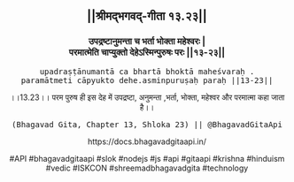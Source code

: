 <center><h2>||श्रीमद्‍भगवद्‍-गीता १३.२३||</h2>
<h3>उपद्रष्टानुमन्ता च भर्ता भोक्ता महेश्वरः |<br/>परमात्मेति चाप्युक्तो देहेऽस्मिन्पुरुषः परः ||१३-२३||</h3>
<pre>upadraṣṭānumantā ca bhartā bhoktā maheśvaraḥ .<br/>paramātmeti cāpyukto dehe.asminpuruṣaḥ paraḥ ||13-23||</pre>
<p>।।13.23।। परम पुरुष ही इस देह में उपद्रष्टा, अनुमन्ता ,भर्ता, भोक्ता, महेश्वर और परमात्मा कहा जाता है।।</p>
<pre>(Bhagavad Gita, Chapter 13, Shloka 23) || @BhagavadGitaApi</pre><p>https://docs.bhagavadgitaapi.in/</p><p>#API #bhagavadgitaapi #slok #nodejs #js #api #gitaapi #krishna #hinduism #vedic #ISKCON #shreemadbhagavadgita #technology</p></center>